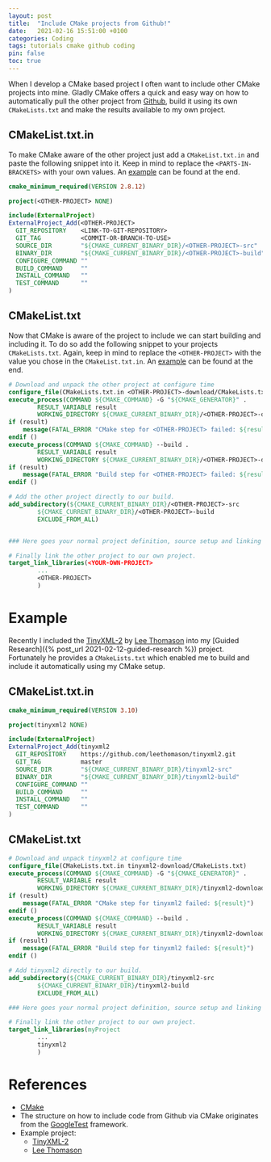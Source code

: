 ```yaml
---
layout: post
title:  "Include CMake projects from Github!"
date:   2021-02-16 15:51:00 +0100
categories: Coding
tags: tutorials cmake github coding
pin: false
toc: true
---
```


When I develop a CMake based project I often want to include other CMake projects into mine. Gladly CMake offers a quick and easy way on how to automatically pull the other project from [Github](https://github.com/), build it using its own `CMakeLists.txt` and make the results available to my own project.

## CMakeList.txt.in

To make CMake aware of the other project just add a `CMakeList.txt.in` and paste the following snippet into it. Keep in mind to replace the `<PARTS-IN-BRACKETS>` with your own values. An [example](#example) can be found at the end.

```cmake
cmake_minimum_required(VERSION 2.8.12)

project(<OTHER-PROJECT> NONE)

include(ExternalProject)
ExternalProject_Add(<OTHER-PROJECT>
  GIT_REPOSITORY    <LINK-TO-GIT-REPOSITORY>
  GIT_TAG           <COMMIT-OR-BRANCH-TO-USE>
  SOURCE_DIR        "${CMAKE_CURRENT_BINARY_DIR}/<OTHER-PROJECT>-src"
  BINARY_DIR        "${CMAKE_CURRENT_BINARY_DIR}/<OTHER-PROJECT>-build"
  CONFIGURE_COMMAND ""
  BUILD_COMMAND     ""
  INSTALL_COMMAND   ""
  TEST_COMMAND      ""
)
```
## CMakeList.txt

Now that CMake is aware of the project to include we can start building and including it. To do so add the following snippet to your projects `CMakeLists.txt`. Again, keep in mind to replace the `<OTHER-PROJECT>` with the value you chose in the `CMakeList.txt.in`. An [example](#example) can be found at the end.

```cmake
# Download and unpack the other project at configure time
configure_file(CMakeLists.txt.in <OTHER-PROJECT>-download/CMakeLists.txt)
execute_process(COMMAND ${CMAKE_COMMAND} -G "${CMAKE_GENERATOR}" .
        RESULT_VARIABLE result
        WORKING_DIRECTORY ${CMAKE_CURRENT_BINARY_DIR}/<OTHER-PROJECT>-download)
if (result)
    message(FATAL_ERROR "CMake step for <OTHER-PROJECT> failed: ${result}")
endif ()
execute_process(COMMAND ${CMAKE_COMMAND} --build .
        RESULT_VARIABLE result
        WORKING_DIRECTORY ${CMAKE_CURRENT_BINARY_DIR}/<OTHER-PROJECT>-download)
if (result)
    message(FATAL_ERROR "Build step for <OTHER-PROJECT> failed: ${result}")
endif ()

# Add the other project directly to our build.
add_subdirectory(${CMAKE_CURRENT_BINARY_DIR}/<OTHER-PROJECT>-src
        ${CMAKE_CURRENT_BINARY_DIR}/<OTHER-PROJECT>-build
        EXCLUDE_FROM_ALL)


### Here goes your normal project definition, source setup and linking

# Finally link the other project to our own project.
target_link_libraries(<YOUR-OWN-PROJECT>
        ...
        <OTHER-PROJECT>
        )

```

# Example

Recently I included the [TinyXML-2](https://github.com/leethomason/tinyxml2) by [Lee Thomason](http://www.grinninglizard.com/) into my [Guided Research]({% post_url 2021-02-12-guided-research %}) project. Fortunately he provides a `CMakeLists.txt` which enabled me to build and include it automatically using my CMake setup. 

## CMakeList.txt.in

```cmake
cmake_minimum_required(VERSION 3.10)

project(tinyxml2 NONE)

include(ExternalProject)
ExternalProject_Add(tinyxml2
  GIT_REPOSITORY    https://github.com/leethomason/tinyxml2.git
  GIT_TAG           master
  SOURCE_DIR        "${CMAKE_CURRENT_BINARY_DIR}/tinyxml2-src"
  BINARY_DIR        "${CMAKE_CURRENT_BINARY_DIR}/tinyxml2-build"
  CONFIGURE_COMMAND ""
  BUILD_COMMAND     ""
  INSTALL_COMMAND   ""
  TEST_COMMAND      ""
)
```

## CMakeList.txt

```cmake
# Download and unpack tinyxml2 at configure time
configure_file(CMakeLists.txt.in tinyxml2-download/CMakeLists.txt)
execute_process(COMMAND ${CMAKE_COMMAND} -G "${CMAKE_GENERATOR}" .
        RESULT_VARIABLE result
        WORKING_DIRECTORY ${CMAKE_CURRENT_BINARY_DIR}/tinyxml2-download)
if (result)
    message(FATAL_ERROR "CMake step for tinyxml2 failed: ${result}")
endif ()
execute_process(COMMAND ${CMAKE_COMMAND} --build .
        RESULT_VARIABLE result
        WORKING_DIRECTORY ${CMAKE_CURRENT_BINARY_DIR}/tinyxml2-download)
if (result)
    message(FATAL_ERROR "Build step for tinyxml2 failed: ${result}")
endif ()

# Add tinyxml2 directly to our build.
add_subdirectory(${CMAKE_CURRENT_BINARY_DIR}/tinyxml2-src
        ${CMAKE_CURRENT_BINARY_DIR}/tinyxml2-build
        EXCLUDE_FROM_ALL)

### Here goes your normal project definition, source setup and linking

# Finally link the other project to our own project.
target_link_libraries(myProject
        ...
        tinyxml2
        )

```

# References

- [CMake](https://cmake.org/)
- The structure on how to include code from Github via CMake originates from the [GoogleTest](https://github.com/google/googletest/blob/master/googletest/README.md) framework.
- Example project:
  - [TinyXML-2](https://github.com/leethomason/tinyxml2)
  - [Lee Thomason](http://www.grinninglizard.com/)